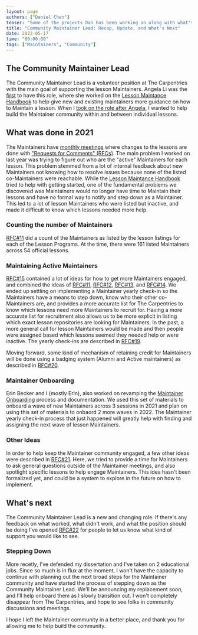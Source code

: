 ```yaml
---
layout: page
authors: ["Daniel Chen"]
teaser: "Some of the projects Dan has been working on along with what's next for the Maintainer community"
title: "Community Maintainer Lead: Recap, Update, and What's Next"
date: 2022-05-17
time: "09:00:00"
tags: ["Maintainers", "Community"]
---
```


## The Community Maintainer Lead

The Community Maintainer Lead is a volunteer position at The Carpentries with the main goal of supporting the lesson Maintainers.
Angela Li was the
[first](https://carpentries.org/blog/2020/01/maintainer-community-lead/)
to have this role,
where she worked on the
[Lesson Maintance Handbook](https://docs.carpentries.org/topic_folders/maintainers/index.html)
to help give new and existing maintainers more guidance on how to Maintain a lesson.
When I
[took on the role after Angela](https://carpentries.org/blog/2020/11/introducing-Dan-Chen-as-Maintainer-Community-Lead/),
I wanted to help build the Maintainer community within and between individual lessons.

## What was done in 2021

The Maintainers have
[monthly meetings](https://codimd.carpentries.org/maintainers)
where changes to the lessons are done with
["Requests for Comments" (RFCs)](https://github.com/carpentries/maintainer-RFCs/).
The main problem I worked on last year was trying to figure out who are the "active" Maintainers for each lesson.
This problem stemmed from a lot of internal feedback about new Maintainers not knowing how to resolve issues because
none of the listed co-Maintainers were reachable.
While the
[Lesson Maintance Handbook](https://docs.carpentries.org/topic_folders/maintainers/index.html)
tried to help with getting started,
one of the fundamental problems we discovered was Maintainers would no longer have time to Maintain their lessons and have no formal way to notify and step down as a Maintainer.
This led to a lot of lesson Maintainers who were listed but inactive,
and made it difficult to know which lessons needed more help.

### Counting the number of Maintainers

[RFC#11](https://github.com/carpentries/maintainer-RFCs/issues/11) did a count of the Maintainers as listed by
the lesson listings for each of the Lesson Programs.
At the time, there were 161 listed Maintainers across 54 official lessons.

### Maintaining Active Maintainers

[RFC#15](https://github.com/carpentries/maintainer-RFCs/issues/15)
contained a lot of ideas for how to get more Maintainers engaged,
and combined the ideas of
[RFC#11](https://github.com/carpentries/maintainer-RFCs/issues/11),
[RFC#12](https://github.com/carpentries/maintainer-RFCs/issues/12),
[RFC#13](https://github.com/carpentries/maintainer-RFCs/issues/13), and
[RFC#14](https://github.com/carpentries/maintainer-RFCs/issues/14).
We ended up settling on implementing a Maintainer yearly check-in so
the Maintainers have a means to step down, know who their other co-Maintainers are,
and provides a more accurate list for The Carpentries to know which lessons need
more Maintainers to recruit for.
Having a more accurate list for recruitment also allows us to be more explicit
in listing which exact lesson repositories are looking for Maintainers.
In the past, a more general call for lesson Maintainers would be made
and then people were assigned based which lessons seemed they needed help or were inactive.
The yearly check-ins are described in 
[RFC#19](https://github.com/carpentries/maintainer-RFCs/issues/19).

Moving forward, some kind of mechanism of retaining credit for Maintainers will be
done using a badging system (Alumni and Active maintainers) as described in
[RFC#20](https://github.com/carpentries/maintainer-RFCs/issues/20).

### Maintainer Onboarding

Erin Becker and I (mostly Erin), also worked on revamping the
[Maintainer Onboarding](https://carpentries.github.io/maintainer-onboarding/)
process and documentation.
We used this set of materials to onboard a wave of new Maintainers across 3 sessions
in 2021 and plan on using this set of materials to onbaord 2 more waves in 2022.
The Maintainer yearly check-in process that just happened will greatly help
with finding and assigning the next wave of lesson Maintainers.

### Other Ideas

In order to help keep the Maintainer community engaged,
a few other ideas were described in
[RFC#21](https://github.com/carpentries/maintainer-RFCs/issues/21).
Here, we tried to provide a time for Maintainers to ask general questions
outside of the Maintainer meetings, and also spotlight specific lessons
to help engage Maintainers.
This idea hasn't been formalized yet, and could be a system to explore in the future on how to implement.

## What's next

The Community Maintainer Lead is a new and changing role.
If there's any feedback on what worked, what didn't work, and what the position should be doing
I've opened
[RFC#22](https://github.com/carpentries/maintainer-RFCs/issues/22)
for people to let us know what kind of support you would like to see.

### Stepping Down

More recetly, I've defended my dissertation and I've taken on 2 educational jobs.
Since so much is in flux at the moment,
I won't have the capacity to continue with planning out the next broad steps for the Maintainer community and have started the process of stepping down as the Community Maintainer Lead.
We'll be announcing my replacement soon, and I'll help onboard them as I slowly transition out.
I won't completely disappear from The Carpentries, and hope to see folks in community discussions and meetings.

I hope I left the Maintainer community in a better place,
and thank you for allowing me to help build the community.
